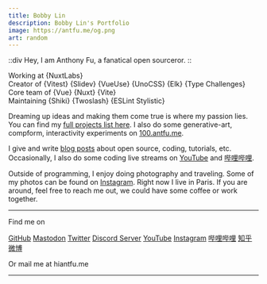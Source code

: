 ```yaml
---
title: Bobby Lin
description: Bobby Lin's Portfolio
image: https://antfu.me/og.png
art: random
---
```

::div
Hey, I am Anthony Fu, a fanatical open sourceror.
::

Working at {NuxtLabs}<br>
Creator of {Vitest} {Slidev} {VueUse} {UnoCSS} {Elk} {Type Challenges}<br>
Core team of {Vue} {Nuxt} {Vite}<br>
Maintaining {Shiki} {Twoslash} {ESLint Stylistic}

Dreaming up ideas and making them come true is where my passion lies. You can find my [full projects list here](/projects). I also do some generative-art, compform, interactivity experiments on [100.antfu.me](https://100.antfu.me/).

I give and write [blog posts](/blogs) about open source, coding, tutorials, etc. Occasionally, I also do some coding live streams on [YouTube](https://www.youtube.com/anthonyfu7) and [哔哩哔哩](https://space.bilibili.com/668380).

Outside of programming, I enjoy doing photography and traveling. Some of my photos can be found on [Instagram](https://www.instagram.com/antfu7). Right now I live in Paris. If you are around, feel free to reach me out, we could have some coffee or work together.

<div flex-auto />

---

Find me on
<p class="flex gap-2 flex-wrap mt-2">
  <a href="https://github.com/antfu" target="_blank"><span op75 i-simple-icons-github /> GitHub</a>
  <a href="https://elk.zone/m.webtoo.ls/@antfu" target="_blank"><span op75 i-simple-icons-mastodon/> Mastodon</a>
  <a href="https://www.twitter.com/antfu7" target="_blank"><span op75 i-ri-twitter-x-fill /> Twitter</a>
  <a href="https://chat.antfu.me" target="_blank"><span op75 i-simple-icons-discord /> Discord Server</a>
  <a href="https://www.youtube.com/anthonyfu7" target="_blank"><span op75 i-simple-icons-youtube /> YouTube</a>
  <a href="https://www.instagram.com/antfu7" target="_blank"><span op75 i-simple-icons-instagram /> Instagram</a>
  <a href="https://space.bilibili.com/668380" target="_blank"><span op75 i-simple-icons-bilibili /> 哔哩哔哩</a>
  <a href="https://www.zhihu.com/people/antfu" target="_blank"><span op75 i-simple-icons-zhihu /> 知乎</a>
  <a href="https://weibo.com/u/7485197193" target="_blank"><span op75 i-simple-icons-sinaweibo /> 微博</a>
</p>

Or mail me at <span font-mono>hi<span i-carbon-at/>antfu.me</span>

---

